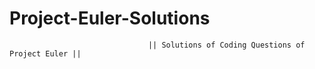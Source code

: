 # Project-Euler-Solutions
                                   || Solutions of Coding Questions of Project Euler ||
